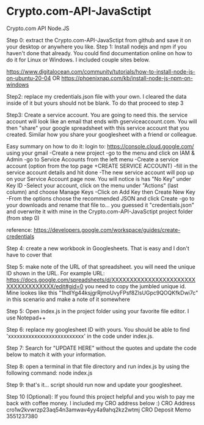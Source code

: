 # Crypto.com-API-JavaSctipt
Crypto.com API Node.JS


Step 0: extract the Crypto.com-API-JavaSctipt from github and save it on your desktop or anywhere you like.
Step 1: Install nodejs and npm if you haven't done that already. You could find documentation online on how to do it for Linux or Windows. I included couple sites below.

https://www.digitalocean.com/community/tutorials/how-to-install-node-js-on-ubuntu-20-04
OR
https://phoenixnap.com/kb/install-node-js-npm-on-windows

Step2: replace my credentials.json file with your own. I cleared the data inside of it but yours should not be blank. To do that proceed to step 3

Step3: Create a service account. You are going to need this. the service account will look like an email that ends with gserviceaccount.com.
You will then "share" your google spreadsheet with this service account that you created. Similar how you share your googlesheet with a friend or colleague.

Easy summary on how to do it:
login to: https://console.cloud.google.com/     using your gmail
-Create a new project
-go to the menu and click on IAM & Admin
-go to Service Accounts from the left menu
-Create a service account (option from the top page +CREATE SERVICE ACCOUNT)
-fill in the service account details and hit done
-The new service account will pop up on your Service Account page now. You will notice is has "No Key" under Key ID
-Select your account, click on the menu under "Actions" (last column) and choose Manage Keys
-Click on Add Key then Create New Key
-From the options choose the recommended JSON and click Create
-go to your downloads and rename that file to... you guessed it "credentials.json" and overwrite it with mine in the Crypto.com-API-JavaSctipt project folder (from step 0)

reference: https://developers.google.com/workspace/guides/create-credentials

Step 4: create a new workbook in Googlesheets. That is easy and I don't have to cover that

Step 5: make note of the URL of that spreadsheet. you will need the unique ID shown in the URL. For example URL: https://docs.google.com/spreadsheets/d/XXXXXXXXXXXXXXXXXXXXXXXXXXXXXXXXXXXX/edit#gid=0
you need to copy the jumbled unique id. Mine lookes like this "1hdIYg44ksjgrRjmoUvyFPsf8ZlsUGpc9QOQKfkDwi7c" in this scenario and make a note of it somewhere

Step 5: Open index.js in the project folder using your favorite file editor. I use Notepad++

Step 6: replace my googlesheet ID with yours. You should be able to find 'xxxxxxxxxxxxxxxxxxxxxxxxxx' in the code under index.js.

Step 7: Search for "UPDATE HERE" without the quotes and update the code below to match it with your information.

Step 8: open a terminal in that file directory and run index.js by using the following command:   node index.js

Step 9: that's it... script should run now and update your googlesheet.

Step 10 (Optional): If you found this project helpful and you wish to pay me back with coffee money. I included my CRO address below :)
CRO Address
cro1w2kvwrzp23aq54n3amwav4yy4a9ahq2kz2wtmj
CRO Deposit Memo
3551237380


